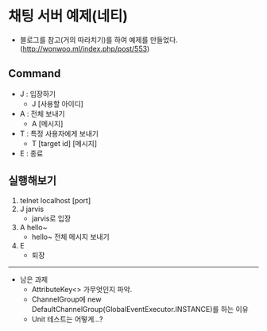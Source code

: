 # 채팅 서버 예제(네티)

- 블로그를 참고(거의 따라치기)를 하여 예제를 만들었다.(http://wonwoo.ml/index.php/post/553)

## Command
- J : 입장하기
    - J [사용할 아이디]
- A : 전체 보내기
    - A [메시지]
- T : 특정 사용자에게 보내기
    - T [target id] [메시지]
- E :  종료

## 실행해보기
1. telnet localhost [port]
2. J jarvis
    - jarvis로 입장
3. A hello~
    - hello~ 전체 메시지 보내기
4. E
    - 퇴장

---

- 남은 과제
    - AttributeKey<> 가무엇인지 파악.
    - ChannelGroup에 new DefaultChannelGroup(GlobalEventExecutor.INSTANCE)를 하는 이유
    - Unit 테스트는 어떻게...?
    